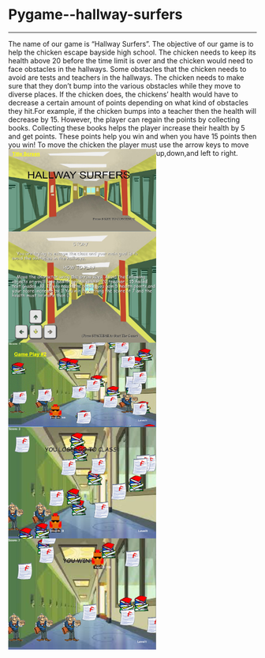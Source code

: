 # Pygame--hallway-surfers
<hr>
<p>
   The name of our game is “Hallway Surfers”. The objective of our game is to help the chicken escape bayside high school. The chicken needs to keep its health above 20 before the time limit is over and the chicken would need to face obstacles in the hallways. Some obstacles that the chicken needs to avoid are tests and teachers in the hallways. The chicken needs to make sure that they don’t  bump into the various obstacles while they move to diverse places. If the chicken does, the chickens’ health would have to decrease a certain amount of points depending on what kind of obstacles they hit.For example, if the chicken bumps into a teacher then the health will decrease by 15. However, the player can regain the points by collecting books. Collecting these books helps  the player increase their health by 5 and get points. These points help you win and when you have 15 points then you win! To move the chicken the player  must use the arrow keys to move up,down,and left to right. 
 
<img src="https://github.com/yello2003/Pygame--hallway-surfers/blob/master/opening%20capture.PNG?raw=true" width=300 align="left">
<img src="https://github.com/yello2003/Pygame--hallway-surfers/blob/master/Capture%20description.PNG" width=300 align="left">
<img src="https://github.com/yello2003/Pygame--hallway-surfers/blob/master/Capture%20gameplay.PNG" width=300 align="left">
<img src="https://github.com/yello2003/Pygame--hallway-surfers/blob/master/Capture%20lose%20ending.PNG" width=300 align="left">
<img src="https://github.com/yello2003/Pygame--hallway-surfers/blob/master/Capture%20win%20ending.PNG" width=300 align="left">
